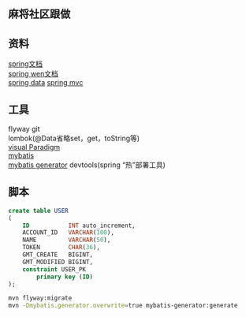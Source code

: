 ## 麻将社区跟做

## 资料
[spring文档](https://spring.io/guides)  
[spring wen文档](https://spring.io/guides/gs/serving-web-content/)  
[spring data](https://docs.spring.io/spring-boot/docs/current/reference/htmlsingle/)
[spring mvc](https://docs.spring.io/spring/docs/current/spring-framework-reference/web.html#mvc-config-interceptors)


## 工具  
flyway
git  
lombok(@Data省略set，get，toString等)  
[visual Paradigm](https://www.visual-paradigm.com)  
[mybatis](http://mybatis.org/spring-boot-starter/mybatis-spring-boot-autoconfigure/)  
[mybatis generator](http://mybatis.org/generator/)
devtools(spring “热”部署工具)

## 脚本  
```sql
create table USER
(
    ID           INT auto_increment,
    ACCOUNT_ID   VARCHAR(100),
    NAME         VARCHAR(50),
    TOKEN        CHAR(36),
    GMT_CREATE   BIGINT,
    GMT_MODIFIED BIGINT,
    constraint USER_PK
        primary key (ID)
);
```
```bash
mvn flyway:migrate
mvn -Dmybatis.generator.overwrite=true mybatis-generator:generate
```